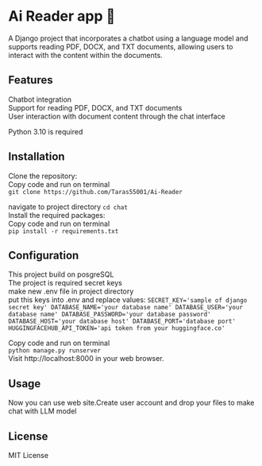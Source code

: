 # Ai Reader app 📝

A Django project that incorporates a chatbot using a language model and supports reading PDF, DOCX, and TXT documents, allowing users to interact with the content within the documents.

## Features
Chatbot integration\
Support for reading PDF, DOCX, and TXT documents\
User interaction with document content through the chat interface

Python 3.10 is required


## Installation
Clone the repository:\
Copy code and run on terminal\
`git clone https://github.com/Taras55001/Ai-Reader`

navigate to project directory 
`cd chat`\
Install the required packages:\
Copy code and run on terminal\
`pip install -r requirements.txt`
## Configuration
This project build on posgreSQL\
The project is required secret keys\
make new .env file in project directory\
put this keys into .env and replace values:
`SECRET_KEY='sample of django secret key'
DATABASE_NAME='your database name'
DATABASE_USER='your database name'
DATABASE_PASSWORD='your database password'
DATABASE_HOST='your database host'
DATABASE_PORT='database port'
HUGGINGFACEHUB_API_TOKEN='api token from your huggingface.co'`

Copy code and run on terminal\
`python manage.py runserver`\
Visit http://localhost:8000 in your web browser.
## Usage
Now you can use web site.Create user account and drop your files to make chat with LLM model

## License
MIT License